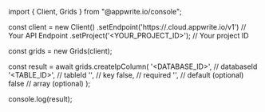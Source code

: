 import { Client, Grids } from "@appwrite.io/console";

const client = new Client()
    .setEndpoint('https://<REGION>.cloud.appwrite.io/v1') // Your API Endpoint
    .setProject('<YOUR_PROJECT_ID>'); // Your project ID

const grids = new Grids(client);

const result = await grids.createIpColumn(
    '<DATABASE_ID>', // databaseId
    '<TABLE_ID>', // tableId
    '', // key
    false, // required
    '', // default (optional)
    false // array (optional)
);

console.log(result);
